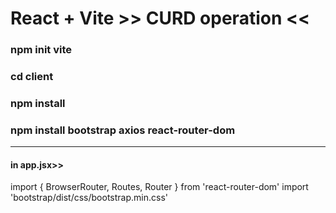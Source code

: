 # React + Vite >> CURD operation <<

### npm init vite
### cd client
### npm install
### npm install bootstrap axios react-router-dom
***
#### in app.jsx>>
import { BrowserRouter, Routes, Router } from 'react-router-dom'
import 'bootstrap/dist/css/bootstrap.min.css'

